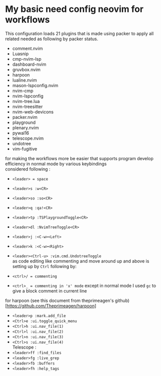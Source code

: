 # My basic need config neovim for workflows

This configuration loads 21 plugins that is made using packer to apply all related needed as following by packer status.
- comment.nvim
- Luasnip
- cmp-nvim-lsp
- dashboard-nvim
- gruvbox.nvim
- harpoon
- lualine.nvim
- mason-lspconfig.nvim
- nvim-cmp
- nvim-lspconfig
- nvim-tree.lua
- nvim-treesitter
- nvim-web-devicons
- packer.nvim
- playground
- plenary.nvim
- pywal16
- telescope.nvim
- undotree
- vim-fugitive

for making the workflows more be easier that supports program develop efficiency in normal mode by various keybindings <br>considered following :

* `<leader> = space`
* `<leader>s :w<CR>`
* `<leader>so :so<CR>`
* `<leader>q :qa!<CR>`
* `<leader>tp :TSPlaygroundToggle<CR>`
* `<leader>dl :NvimTreeToggle<CR>`
* `<leader>j :<C-w><Left>`
* `<leader>k :<C-w><Right>`
* `<leader><Ctrl-u> :vim.cmd.UndotreeToggle`<br>
as code editing like commenting and move around up and above is setting up by `Ctrl` following by:

* `<ctrl>/ = commenting`
* `<ctrl>_ = commenting in 'x' mode` except in normal mode I used `gc` to give a block comment in current line <br>
 
 for harpoon (see this document from theprimeagen's github)[https://github.com/Theprimeagen/harpoon]
 * `<leader>p :mark.add_file`
 * `<Ctrl>e :ui.toggle_quick_menu`
 * `<Ctrl>h :ui.nav_file(1)`
 * `<Ctrl>l :ui.nav_file(2)`
 * `<Ctrl>n :ui.nav_file(3)`
 * `<Ctrl>s :ui.nav_file(4)`<br>
 Telescope :
 * `<leader>ff :find_files`
 * `<leader>fg :live_grep`
 * `<leader>fb :buffers`
 * `<leader>fh :help_tags`
